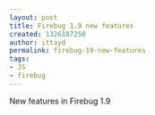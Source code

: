 ```yaml
---
layout: post
title: Firebug 1.9 new features
created: 1326107250
author: ittayd
permalink: firebug-19-new-features
tags:
- JS
- firebug
---
```

<p>New features in Firebug 1.9</p>

